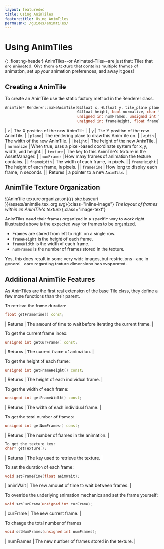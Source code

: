 ```yaml
---
layout: featuredoc
title: Using AnimTiles
featuretitle: Using AnimTiles
permalink: /guides/animtiles/
---
```


Using AnimTiles
=============
{: .floating-header}
AnimTiles--or Animated-Tiles--are just that: Tiles that are animated. Give them a texture that contains
multiple frames of animation, set up your animation preferences, and away it goes!

Creating a AnimTile
-----------------
To create an AnimTile use the static factory method in the Renderer class.

```cpp
AnimTile* Renderer::makeAnimTile(GLfloat x, GLfloat y, tile_plane plane, GLfloat width,
                                 GLfloat height, bool normalize, char * texture,
                                 unsigned int numFrames, unsigned int framewidth,
                                 unsigned int frameHeight, float frameTime);
```

| ```x``` | The X position of the new AnimTile. |
| ```y``` | The Y position of the new AnimTile. |
| ```plane``` | The rendering plane to draw this AnimTile on. |
| ```width``` | The width of the new AnimTile. |
| ```height``` | The height of the new AnimTile. |
| ```normalize``` | When true, uses a pixel-based coordinate system for x, y, width, and height. |
| ```texture``` | The key to this AnimTile's texture in the AssetManager. |
| ```numFrames``` | How many frames of animation the texture contains. |
| ```frameWidth``` | The width of each frame, in pixels. |
| ```frameHeight``` | The height of each frame, in pixels. |
| ```frameTime``` | How long to display each frame, in seconds. |
| Returns | a pointer to a new ```AnimTile```. |

AnimTile Texture Organization
-----------------------------
![AnimTile texture organization]({{ site.baseurl }}/assets/animtile_tex_org.svg){:class="inline-image"}
*The layout of frames within an AnimTile's texture.*{:class="image-text"}

AnimTiles need their frames organized in a specific way to work right. Illustrated above is the expected
way for frames to be organized.

- Frames are stored from left to right on a single row.
- ```frameHeight``` is the height of each frame.
- ```frameWidth``` is the width of each frame.
- ```numFrames``` is the number of frames stored in the texture.

Yes, this does result in some very wide images, but restrictions--and in general--care regarding texture
dimensions has evaporated.

Additional AnimTile Features
----------------------------
As AnimTiles are the first real extension of the base Tile class, they define a few more functions than
their parent.

To retrieve the frame duration:

```cpp
float getFrameTime() const;
```

| Returns | The amount of time to wait before iterating the current frame. |

To get the current frame index:

```cpp
unsigned int getCurFrame() const;
```

| Returns | The current frame of animation. |

To get the height of each frame:

```cpp
unsigned int getFrameHeight() const;
```

| Returns | The height of each individual frame. |

To get the width of each frame:

```cpp
unsigned int getFrameWidth() const;
```

| Returns | The width of each individual frame. |

To get the total number of frames:

```cpp
unsigned int getNumFrames() const;
```

| Returns | The number of frames in the animation. |

```cpp
To get the texture key:
char* getTexture();
```

| Returns | The key used to retrieve the texture. |

To set the duration of each frame:

```cpp
void setFrameTime(float animWait);
```

|  animWait | The new amount of time to wait between frames. |

To override the underlying animation mechanics and set the frame yourself:

```cpp
void setCurFrame(unsigned int curFrame);
```

|  curFrame | The new current frame. |

To change the total number of frames:

```cpp
void setNumFrames(unsigned int numFrames);
```

|  numFrames | The new number of frames stored in the texture. |
